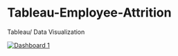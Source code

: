 # Tableau-Employee-Attrition
Tableau/ Data Visualization


<div class='tableauPlaceholder' id='viz1627927097951' style='position: relative'><noscript><a href='#'><img alt='Dashboard 1 ' src='https:&#47;&#47;public.tableau.com&#47;static&#47;images&#47;HR&#47;HRanalytcis_EmployeeAttrition&#47;Dashboard1&#47;1_rss.png' style='border: none' /></a></noscript><object class='tableauViz'  style='display:none;'><param name='host_url' value='https%3A%2F%2Fpublic.tableau.com%2F' /> <param name='embed_code_version' value='3' /> <param name='site_root' value='' /><param name='name' value='HRanalytcis_EmployeeAttrition&#47;Dashboard1' /><param name='tabs' value='no' /><param name='toolbar' value='yes' /><param name='static_image' value='https:&#47;&#47;public.tableau.com&#47;static&#47;images&#47;HR&#47;HRanalytcis_EmployeeAttrition&#47;Dashboard1&#47;1.png' /> <param name='animate_transition' value='yes' /><param name='display_static_image' value='yes' /><param name='display_spinner' value='yes' /><param name='display_overlay' value='yes' /><param name='display_count' value='yes' /><param name='language' value='en-US' /></object></div>                <script type='text/javascript'>                    var divElement = document.getElementById('viz1627927097951');                    var vizElement = divElement.getElementsByTagName('object')[0];                    if ( divElement.offsetWidth > 800 ) { vizElement.style.width='1854px';vizElement.style.height='1396px';} else if ( divElement.offsetWidth > 500 ) { vizElement.style.width='1854px';vizElement.style.height='1396px';} else { vizElement.style.width='100%';vizElement.style.height='4577px';}                     var scriptElement = document.createElement('script');                    scriptElement.src = 'https://public.tableau.com/javascripts/api/viz_v1.js';                    vizElement.parentNode.insertBefore(scriptElement, vizElement);                </script>
